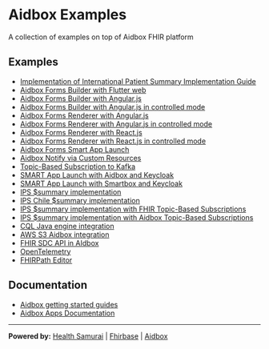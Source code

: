 # Aidbox Examples

A collection of examples on top of Aidbox FHIR platform

## Examples

- [Implementation of International Patient Summary Implementation Guide](ips_ig/)
- [Aidbox Forms Builder with Flutter web](aidbox-forms-builder-flutter-web/)
- [Aidbox Forms Builder with Angular.js](aidbox-forms-builder-angular/)
- [Aidbox Forms Builder with Angular.js in controlled mode](aidbox-forms-builder-angular-controlled/)
- [Aidbox Forms Renderer with Angular.js](aidbox-forms-renderer-angular/)
- [Aidbox Forms Renderer with Angular.js in controlled mode](aidbox-forms-renderer-angular-controlled/)
- [Aidbox Forms Renderer with React.js](aidbox-forms-renderer-react/)
- [Aidbox Forms Renderer with React.js in controlled mode](aidbox-forms-renderer-react-controlled/)
- [Aidbox Forms Smart App Launch](aidbox-forms-smart-launch-2/)
- [Aidbox Notify via Custom Resources](aidbox-notify-via-custom-resources/)
- [Topic-Based Subscription to Kafka](aidbox-subscriptions-to-kafka/)
- [SMART App Launch with Aidbox and Keycloak](smart-app-launch/)
- [SMART App Launch with Smartbox and Keycloak](smart-app-launch-smartbox/)
- [IPS $summary implementation](ips-ig/)
- [IPS Chile $summary implementation](ips-ig-cl/)
- [IPS $summary implementation with FHIR Topic-Based Subscriptions](ips-subscriptions/)
- [IPS $summary implementation with Aidbox Topic-Based Subscriptions](ips-subscriptions-no-zen/)
- [CQL Java engine integration](cql-java-engine-integration)
- [AWS S3 Aidbox integration](aws-s3-aidbox-integration)
- [FHIR SDC API in AIdbox](fhir-sdc-api/)
- [OpenTelemetry](OpenTelemetry/)
- [FHIRPath Editor](fhirpath-editor/)

## Documentation

- [Aidbox getting started guides](https://docs.aidbox.app/getting-started?utm_source=github&utm_medium=readme&utm_campaign=app-examples-repo)
- [Aidbox Apps Documentation](https://docs.aidbox.app/app-development/aidbox-sdk/aidbox-apps?utm_source=github&utm_medium=readme&utm_campaign=app-examples-repo)

***
**Powered by:**
[Health Samurai](http://www.health-samurai.io?utm_source=github&utm_medium=readme&utm_campaign=app-examples-repo) |
[Fhirbase](http://www.health-samurai.io/fhirbase?utm_source=github&utm_medium=readme&utm_campaign=app-examples-repo) |
[Aidbox](http://www.health-samurai.io/aidbox?utm_source=github&utm_medium=readme&utm_campaign=app-examples-repo)

